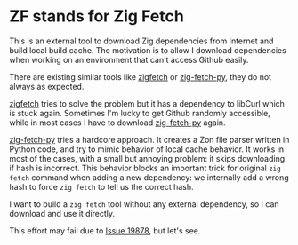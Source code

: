 # ZF stands for Zig Fetch

This is an external tool to download Zig dependencies from Internet
and build local build cache. The motivation is to allow I download
dependencies when working on an environment that can't access Github
easily.

There are existing similar tools like
[zigfetch](https://zigcli.liujiacai.net/programs/zigfetch/) or
[zig-fetch-py](https://github.com/crosstyan/zig-fetch-py), they
do not always as expected.

[zigfetch](https://zigcli.liujiacai.net/programs/zigfetch/) tries to
solve the problem but it has a dependency to libCurl which is stuck
again. Sometimes I'm lucky to get Github randomly accessible, while
in most cases I have to download
[zig-fetch-py](https://github.com/crosstyan/zig-fetch-py) again.

[zig-fetch-py](https://github.com/crosstyan/zig-fetch-py) tries a
hardcore approach. It creates a Zon file parser written in
Python code, and try to mimic behavior of local cache behavior.
It works in most of the cases, with a small but annoying problem: it
skips downloading if hash is incorrect. This behavior blocks an
important trick for original ``zig fetch`` command when adding a new
dependency: we internally add a wrong hash to force ``zig fetch``
to tell us the correct hash.

I want to build a ``zig fetch`` tool without any external dependency,
so I can download and use it directly.

This effort may fail due to
[Issue 19878](https://github.com/ziglang/zig/issues/19878), but let's
see.
